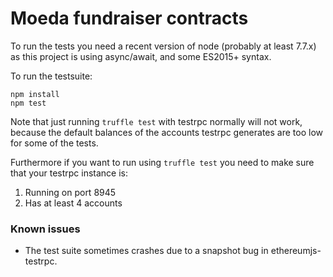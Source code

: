 # Moeda fundraiser contracts

To run the tests you need a recent version of node (probably at least 7.7.x) as this project is using async/await, and some ES2015+ syntax.

To run the testsuite:
```
npm install
npm test
```

Note that just running `truffle test` with testrpc normally will not work, because the default balances of the accounts testrpc generates are too low for some of the tests.

Furthermore if you want to run using `truffle test` you need to make sure that your testrpc instance is:

1. Running on port 8945
2. Has at least 4 accounts

### Known issues

* The test suite sometimes crashes due to a snapshot bug in ethereumjs-testrpc.
